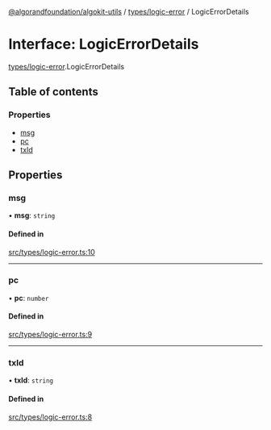 [@algorandfoundation/algokit-utils](../README.md) / [types/logic-error](../modules/types_logic_error.md) / LogicErrorDetails

# Interface: LogicErrorDetails

[types/logic-error](../modules/types_logic_error.md).LogicErrorDetails

## Table of contents

### Properties

- [msg](types_logic_error.LogicErrorDetails.md#msg)
- [pc](types_logic_error.LogicErrorDetails.md#pc)
- [txId](types_logic_error.LogicErrorDetails.md#txid)

## Properties

### msg

• **msg**: `string`

#### Defined in

[src/types/logic-error.ts:10](https://github.com/algorandfoundation/algokit-utils-ts/blob/main/src/types/logic-error.ts#L10)

___

### pc

• **pc**: `number`

#### Defined in

[src/types/logic-error.ts:9](https://github.com/algorandfoundation/algokit-utils-ts/blob/main/src/types/logic-error.ts#L9)

___

### txId

• **txId**: `string`

#### Defined in

[src/types/logic-error.ts:8](https://github.com/algorandfoundation/algokit-utils-ts/blob/main/src/types/logic-error.ts#L8)
